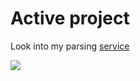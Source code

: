 # Active project

Look into my parsing <a href="https://spider-cat.up.railway.app/" target="_blank">service</a>

<!---
Look into my parsing [service](https://spider-cat.up.railway.app/)

<p class="aligncenter">
    <img alt="Neon" src="https://drive.google.com/uc?export=download&amp;id=1gWw5rNMNYMrpw93YHjC11Ot-lDV75yFG">
</p>
-->

![](https://komarev.com/ghpvc/?username=GeekNekoS&color=orange)
